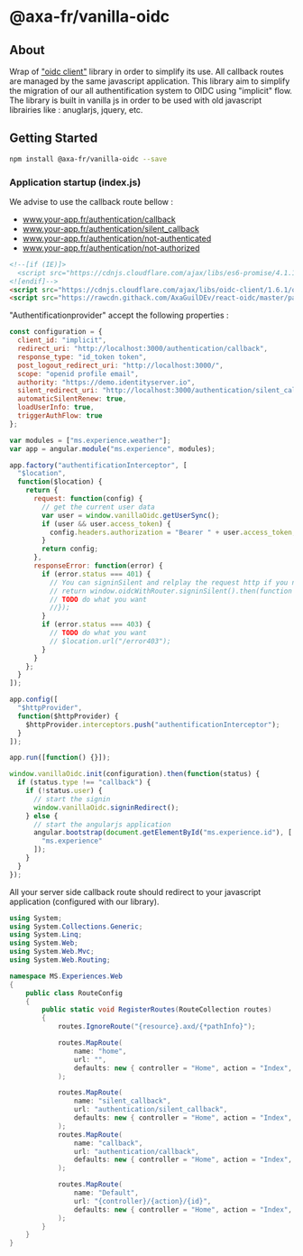 # @axa-fr/vanilla-oidc

## About

Wrap of ["oidc client"](https://github.com/IdentityModel/oidc-client-js) library in order to simplify its use. All callback routes are managed by the same javascript application.
This library aim to simplify the migration of our all authentification system to OIDC using "implicit" flow.
The library is built in vanilla js in order to be used with old javascript librairies like : anuglarjs, jquery, etc.

## Getting Started

```sh
npm install @axa-fr/vanilla-oidc --save

```

### Application startup (index.js)

We advise to use the callback route bellow :

- www.your-app.fr/authentication/callback
- www.your-app.fr/authentication/silent_callback
- www.your-app.fr/authentication/not-authenticated
- www.your-app.fr/authentication/not-authorized

```html
<!--[if (IE)]>
  <script src="https://cdnjs.cloudflare.com/ajax/libs/es6-promise/4.1.1/es6-promise.js"></script>
<![endif]-->
<script src="https://cdnjs.cloudflare.com/ajax/libs/oidc-client/1.6.1/oidc-client.js"></script>
<script src="https://rawcdn.githack.com/AxaGuilDEv/react-oidc/master/packages/vanilla/src/vanilla-oidc.js"></script>
```

"Authentificationprovider" accept the following properties :

```javascript
const configuration = {
  client_id: "implicit",
  redirect_uri: "http://localhost:3000/authentication/callback",
  response_type: "id_token token",
  post_logout_redirect_uri: "http://localhost:3000/",
  scope: "openid profile email",
  authority: "https://demo.identityserver.io",
  silent_redirect_uri: "http://localhost:3000/authentication/silent_callback",
  automaticSilentRenew: true,
  loadUserInfo: true,
  triggerAuthFlow: true
};

var modules = ["ms.experience.weather"];
var app = angular.module("ms.experience", modules);

app.factory("authentificationInterceptor", [
  "$location",
  function($location) {
    return {
      request: function(config) {
        // get the current user data
        var user = window.vanillaOidc.getUserSync();
        if (user && user.access_token) {
          config.headers.authorization = "Bearer " + user.access_token;
        }
        return config;
      },
      responseError: function(error) {
        if (error.status === 401) {
          // You can signinSilent and relplay the request http if you need it
          // return window.oidcWithRouter.signinSilent().then(function (user) {
          // TODO do what you want
          //});
        }
        if (error.status === 403) {
          // TODO do what you want
          // $location.url("/error403");
        }
      }
    };
  }
]);

app.config([
  "$httpProvider",
  function($httpProvider) {
    $httpProvider.interceptors.push("authentificationInterceptor");
  }
]);

app.run([function() {}]);

window.vanillaOidc.init(configuration).then(function(status) {
  if (status.type !== "callback") {
    if (!status.user) {
      // start the signin
      window.vanillaOidc.signinRedirect();
    } else {
      // start the angularjs application
      angular.bootstrap(document.getElementById("ms.experience.id"), [
        "ms.experience"
      ]);
    }
  }
});
```

All your server side callback route should redirect to your javascript application (configured with our library).

```csharp
using System;
using System.Collections.Generic;
using System.Linq;
using System.Web;
using System.Web.Mvc;
using System.Web.Routing;

namespace MS.Experiences.Web
{
    public class RouteConfig
    {
        public static void RegisterRoutes(RouteCollection routes)
        {
            routes.IgnoreRoute("{resource}.axd/{*pathInfo}");

            routes.MapRoute(
                name: "home",
                url: "",
                defaults: new { controller = "Home", action = "Index", id = UrlParameter.Optional }
            );

            routes.MapRoute(
                name: "silent_callback",
                url: "authentication/silent_callback",
                defaults: new { controller = "Home", action = "Index", id = UrlParameter.Optional }
            );
            routes.MapRoute(
                name: "callback",
                url: "authentication/callback",
                defaults: new { controller = "Home", action = "Index", id = UrlParameter.Optional }
            );

            routes.MapRoute(
                name: "Default",
                url: "{controller}/{action}/{id}",
                defaults: new { controller = "Home", action = "Index", id = UrlParameter.Optional }
            );
        }
    }
}
```
